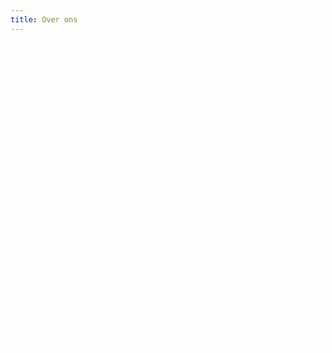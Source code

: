 ```yaml
---
title: Over ons
---
```

<FONT SIZE="+1" COLOR="#FFFFFF" FACE="">

Schakel Retie wil een warme omgeving bieden waar iedereen terecht kan, ook mensen die in het dagelijkse leven minder kansen krijgen, bijvoorbeeld door ziekte, tegenslag, scheiding, armoede, migratie...   <br>

We organizeren ontmoetingen en activiteiten en willen zo mensen bij elkaar  brengen en sociale uitsluiting tegengaan.  <br><br>

Als je denkt dat je nood hebt aan onze groep…<br>

Of voel je je geroepen om een handje toe te steken…<br><br>

Je bent van harte welkom!<br>

Aarzel niet ons te contacteren<br>

Aarzel niet ons te contacteren: schak<!-- abc@nl -->elretie@gm<!-- abc@nl -->ail.com.<br>

</FONT>

<br><br>

<FONT SIZE="-1" COLOR="#FFFFFF" FACE="">

(c) Schakel Retie vzw - Ondernemings nr: 0742 808 677 - RPR Antwerpen Afd Turnhout - schak<!-- abc@nl -->elretie@gm<!-- abc@nl -->ail.com

</FONT>
